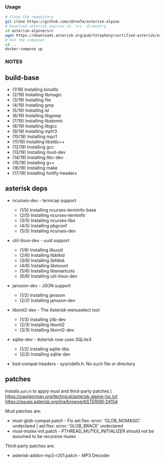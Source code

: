 ### Usage
```bash
# Clone the repository
git clone https://github.com/c0rnoTa/asterisk-alpine
# Download asterisk sources to `src` direcotry
cd asterisk-alpine/src
wget https://downloads.asterisk.org/pub/telephony/certified-asterisk/asterisk-certified-13.21-cert3.tar.gz
# Run the composer
cd ..
docker-compose up
```

### NOTES

build-base
---
* (1/19) Installing binutils
* (2/19) Installing libmagic
* (3/19) Installing file
* (4/19) Installing gmp
* (5/19) Installing isl
* (6/19) Installing libgomp
* (7/19) Installing libatomic
* (8/19) Installing libgcc
* (9/19) Installing mpfr3
* (10/19) Installing mpc1
* (11/19) Installing libstdc++
* (12/19) Installing gcc
* (13/19) Installing musl-dev
* (14/19) Installing libc-dev
* (15/19) Installing g++
* (16/19) Installing make
* (17/19) Installing fortify-headers

asterisk deps
---
* ncurses-dev - termcap support
  * (1/5) Installing ncurses-terminfo-base
  * (2/5) Installing ncurses-terminfo
  * (3/5) Installing ncurses-libs
  * (4/5) Installing pkgconf
  * (5/5) Installing ncurses-dev

* util-linux-dev - uuid support
  * (1/6) Installing libuuid
  * (2/6) Installing libblkid
  * (3/6) Installing libfdisk
  * (4/6) Installing libmount
  * (5/6) Installing libsmartcols
  * (6/6) Installing util-linux-dev

* jansson-dev - JSON support
  * (1/2) Installing jansson
  * (2/2) Installing jansson-dev

* libxml2-dev - The Asterisk menuselect tool
  * (1/3) Installing zlib-dev
  * (2/3) Installing libxml2
  * (3/3) Installing libxml2-dev

* sqlite-dev - Asterisk now uses SQLite3 
  * (1/2) Installing sqlite-libs
  * (2/2) Installing sqlite-dev
 
* bsd-compat-headers - sys/cdefs.h: No such file or directory

patches
---
Installs `patch` to apply musl and third-party patches.\ 
https://paulgorman.org/technical/asterisk-alpine-lxc.txt \
https://issues.asterisk.org/jira/browse/ASTERISK-24154

Musl patches are:
* musl-glob-compat.patch - Fix ael.flex: error: 'GLOB_NOMAGIC' undeclared | ael.flex: error: 'GLOB_BRACE' undeclared
* musl-mutex-init.patch - PTHREAD_MUTEX_INITIALIZER should not be assumed to be recursive mutex

Third-party patches are:
* asterisk-addon-mp3-r201.patch - MP3 Decoder